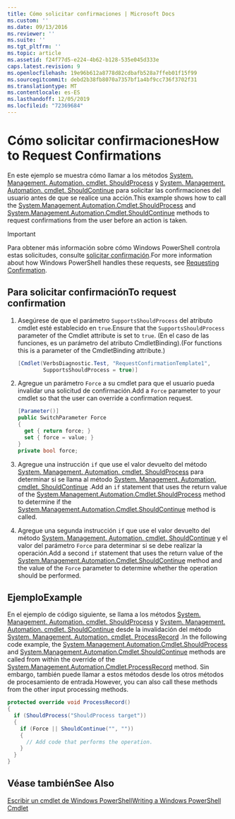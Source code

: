 ```yaml
---
title: Cómo solicitar confirmaciones | Microsoft Docs
ms.custom: ''
ms.date: 09/13/2016
ms.reviewer: ''
ms.suite: ''
ms.tgt_pltfrm: ''
ms.topic: article
ms.assetid: f24f77d5-e224-4b62-b128-535e045d333e
caps.latest.revision: 9
ms.openlocfilehash: 19e96b612a8778d82cdbafb528a7ffeb01f15f99
ms.sourcegitcommit: debd2b38fb8070a7357bf1a4bf9cc736f3702f31
ms.translationtype: MT
ms.contentlocale: es-ES
ms.lasthandoff: 12/05/2019
ms.locfileid: "72369684"
---
```

# <a name="how-to-request-confirmations"></a><span data-ttu-id="25078-102">Cómo solicitar confirmaciones</span><span class="sxs-lookup"><span data-stu-id="25078-102">How to Request Confirmations</span></span>

<span data-ttu-id="25078-103">En este ejemplo se muestra cómo llamar a los métodos [System. Management. Automation. cmdlet. ShouldProcess](/dotnet/api/System.Management.Automation.Cmdlet.ShouldProcess) y [System. Management. Automation. cmdlet. ShouldContinue](/dotnet/api/System.Management.Automation.Cmdlet.ShouldContinue) para solicitar las confirmaciones del usuario antes de que se realice una acción.</span><span class="sxs-lookup"><span data-stu-id="25078-103">This example shows how to call the [System.Management.Automation.Cmdlet.ShouldProcess](/dotnet/api/System.Management.Automation.Cmdlet.ShouldProcess) and [System.Management.Automation.Cmdlet.ShouldContinue](/dotnet/api/System.Management.Automation.Cmdlet.ShouldContinue) methods to request confirmations from the user before an action is taken.</span></span>

> [!IMPORTANT]
> <span data-ttu-id="25078-104">Para obtener más información sobre cómo Windows PowerShell controla estas solicitudes, consulte [solicitar confirmación](./requesting-confirmation-from-cmdlets.md).</span><span class="sxs-lookup"><span data-stu-id="25078-104">For more information about how Windows PowerShell handles these requests, see [Requesting Confirmation](./requesting-confirmation-from-cmdlets.md).</span></span>

## <a name="to-request-confirmation"></a><span data-ttu-id="25078-105">Para solicitar confirmación</span><span class="sxs-lookup"><span data-stu-id="25078-105">To request confirmation</span></span>

1. <span data-ttu-id="25078-106">Asegúrese de que el parámetro `SupportsShouldProcess` del atributo cmdlet esté establecido en `true`.</span><span class="sxs-lookup"><span data-stu-id="25078-106">Ensure that the `SupportsShouldProcess` parameter of the Cmdlet attribute is set to `true`.</span></span> <span data-ttu-id="25078-107">(En el caso de las funciones, es un parámetro del atributo CmdletBinding).</span><span class="sxs-lookup"><span data-stu-id="25078-107">(For functions this is a parameter of the CmdletBinding attribute.)</span></span>

    ```csharp
    [Cmdlet(VerbsDiagnostic.Test, "RequestConfirmationTemplate1",
            SupportsShouldProcess = true)]
    ```

2. <span data-ttu-id="25078-108">Agregue un parámetro `Force` a su cmdlet para que el usuario pueda invalidar una solicitud de confirmación.</span><span class="sxs-lookup"><span data-stu-id="25078-108">Add a `Force` parameter to your cmdlet so that the user can override a confirmation request.</span></span>

    ```csharp
    [Parameter()]
    public SwitchParameter Force
    {
      get { return force; }
      set { force = value; }
    }
    private bool force;
    ```

3. <span data-ttu-id="25078-109">Agregue una instrucción `if` que use el valor devuelto del método [System. Management. Automation. cmdlet. ShouldProcess](/dotnet/api/System.Management.Automation.Cmdlet.ShouldProcess) para determinar si se llama al método [System. Management. Automation. cmdlet. ShouldContinue](/dotnet/api/System.Management.Automation.Cmdlet.ShouldContinue) .</span><span class="sxs-lookup"><span data-stu-id="25078-109">Add an `if` statement that uses the return value of the [System.Management.Automation.Cmdlet.ShouldProcess](/dotnet/api/System.Management.Automation.Cmdlet.ShouldProcess) method to determine if the [System.Management.Automation.Cmdlet.ShouldContinue](/dotnet/api/System.Management.Automation.Cmdlet.ShouldContinue) method is called.</span></span>

4. <span data-ttu-id="25078-110">Agregue una segunda instrucción `if` que use el valor devuelto del método [System. Management. Automation. cmdlet. ShouldContinue](/dotnet/api/System.Management.Automation.Cmdlet.ShouldContinue) y el valor del parámetro `Force` para determinar si se debe realizar la operación.</span><span class="sxs-lookup"><span data-stu-id="25078-110">Add a second `if` statement that uses the return value of the [System.Management.Automation.Cmdlet.ShouldContinue](/dotnet/api/System.Management.Automation.Cmdlet.ShouldContinue) method and the value of the `Force` parameter to determine whether the operation should be performed.</span></span>

## <a name="example"></a><span data-ttu-id="25078-111">Ejemplo</span><span class="sxs-lookup"><span data-stu-id="25078-111">Example</span></span>

<span data-ttu-id="25078-112">En el ejemplo de código siguiente, se llama a los métodos [System. Management. Automation. cmdlet. ShouldProcess](/dotnet/api/System.Management.Automation.Cmdlet.ShouldProcess) y [System. Management. Automation. cmdlet. ShouldContinue](/dotnet/api/System.Management.Automation.Cmdlet.ShouldContinue) desde la invalidación del método [System. Management. Automation. cmdlet. ProcessRecord](/dotnet/api/System.Management.Automation.Cmdlet.ProcessRecord) .</span><span class="sxs-lookup"><span data-stu-id="25078-112">In the following code example, the [System.Management.Automation.Cmdlet.ShouldProcess](/dotnet/api/System.Management.Automation.Cmdlet.ShouldProcess) and [System.Management.Automation.Cmdlet.ShouldContinue](/dotnet/api/System.Management.Automation.Cmdlet.ShouldContinue) methods are called from within the override of the [System.Management.Automation.Cmdlet.ProcessRecord](/dotnet/api/System.Management.Automation.Cmdlet.ProcessRecord) method.</span></span> <span data-ttu-id="25078-113">Sin embargo, también puede llamar a estos métodos desde los otros métodos de procesamiento de entrada.</span><span class="sxs-lookup"><span data-stu-id="25078-113">However, you can also call these methods from the other input processing methods.</span></span>

```csharp
protected override void ProcessRecord()
{
  if (ShouldProcess("ShouldProcess target"))
  {
    if (Force || ShouldContinue("", ""))
    {
      // Add code that performs the operation.
    }
  }
}
```

## <a name="see-also"></a><span data-ttu-id="25078-114">Véase también</span><span class="sxs-lookup"><span data-stu-id="25078-114">See Also</span></span>

[<span data-ttu-id="25078-115">Escribir un cmdlet de Windows PowerShell</span><span class="sxs-lookup"><span data-stu-id="25078-115">Writing a Windows PowerShell Cmdlet</span></span>](./writing-a-windows-powershell-cmdlet.md)
